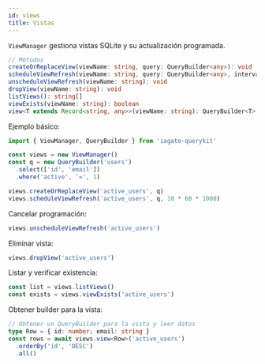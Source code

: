 ```yaml
---
id: views
title: Vistas
---
```


`ViewManager` gestiona vistas SQLite y su actualización programada.

```ts
// Métodos
createOrReplaceView(viewName: string, query: QueryBuilder<any>): void
scheduleViewRefresh(viewName: string, query: QueryBuilder<any>, intervalMs: number): void
unscheduleViewRefresh(viewName: string): void
dropView(viewName: string): void
listViews(): string[]
viewExists(viewName: string): boolean
view<T extends Record<string, any>>(viewName: string): QueryBuilder<T>
```

Ejemplo básico:
```ts
import { ViewManager, QueryBuilder } from 'iagate-querykit'

const views = new ViewManager()
const q = new QueryBuilder('users')
  .select(['id', 'email'])
  .where('active', '=', 1)

views.createOrReplaceView('active_users', q)
views.scheduleViewRefresh('active_users', q, 10 * 60 * 1000)
```

Cancelar programación:
```ts
views.unscheduleViewRefresh('active_users')
```

Eliminar vista:
```ts
views.dropView('active_users')
```

Listar y verificar existencia:
```ts
const list = views.listViews()
const exists = views.viewExists('active_users')
```

Obtener builder para la vista:
```ts
// Obtener un QueryBuilder para la vista y leer datos
type Row = { id: number; email: string }
const rows = await views.view<Row>('active_users')
  .orderBy('id', 'DESC')
  .all()
``` 